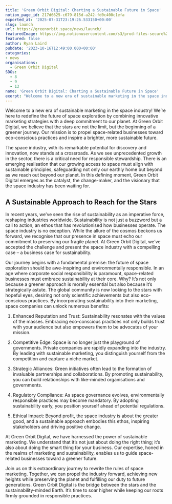 ```yaml
---
title: 'Green Orbit Digital: Charting a Sustainable Future in Space'
notion_page_id: 217d6625-c679-815d-a242-fd0c400c1efa
exported_at: '2025-07-31T23:19:26.533150+00:00'
slug: launch
url: https://greenorbit.space/news/launch/
featuredImage: https://img.notionusercontent.com/s3/prod-files-secure%2F46d85076-9cc9-4816-b22e-3f6e1ee2434d%2Fc7ffc3ea-850c-4c7e-a083-9edc7056c542%2Fgeneral_visual_OceanHack4EU.png/size/w=2000?exp=1755005197&sig=Iy-24i9xRBZRPJgwzrC7ADaTVpMBGCMZj0_qP9bLGdM&id=338c92b2-c6e7-48cc-b8f6-5d4a267fd3bc&table=block&userId=6be61a03-d711-4ab6-ae5d-082d1492ba23
featured: false
author: Ryan Laird
pubdate: '2023-10-16T12:49:00.000+00:00'
categories:
- news
organisations:
  - Green Orbit Digital
SDGs:
  - 8
  - 9
  - 13
name: 'Green Orbit Digital: Charting a Sustainable Future in Space'
exerpt: "Welcome to a new era of sustainable marketing in the space industry! We’re here to redefine the future of space exploration by combining innovative marketing strategies with a deep commitment to our planet. At Green Orbit Digital, we believe that the stars are not the limit, but the beginning of a greener journey. Our mission is to propel space-related businesses toward eco-conscious practices and inspire a brighter, more sustainable future. "
---
```


Welcome to a new era of sustainable marketing in the space industry! We’re here to redefine the future of space exploration by combining innovative marketing strategies with a deep commitment to our planet. At Green Orbit Digital, we believe that the stars are not the limit, but the beginning of a greener journey. Our mission is to propel space-related businesses toward eco-conscious practices and inspire a brighter, more sustainable future. 

The space industry, with its remarkable potential for discovery and innovation, now stands at a crossroads. As we see unprecedented growth in the sector, there is a critical need for responsible stewardship. There is an emerging realisation that our growing access to space must align with sustainable principles, safeguarding not only our earthly home but beyond as we reach out beyond our planet. In this defining moment, Green Orbit Digital emerges as the catalyst, the change-maker, and the visionary that the space industry has been waiting for.

## A Sustainable Approach to Reach for the Stars

In recent years, we’ve seen the rise of sustainability as an imperative force, reshaping industries worldwide. Sustainability is not just a buzzword but a call to action, an ethos that has revolutionised how businesses operate. The space industry is no exception. While the allure of the cosmos beckons us forward, we recognise that our presence in space must echo our commitment to preserving our fragile planet. At Green Orbit Digital, we’ve accepted the challenge and present the space industry with a compelling case – a business case for sustainability.

Our journey begins with a fundamental premise: the future of space exploration should be awe-inspiring and environmentally responsible. In an age where corporate social responsibility is paramount, space-related businesses must embrace sustainability at their core. Why? It’s not only because a greener approach is morally essential but also because it’s strategically astute. The global community is now looking to the stars with hopeful eyes, desiring not only scientific achievements but also eco-conscious practices. By incorporating sustainability into their marketing, space companies can unlock numerous benefits:

1. Enhanced Reputation and Trust: Sustainability resonates with the values of the masses. Embracing eco-conscious practices not only builds trust with your audience but also empowers them to be advocates of your mission.

2. Competitive Edge: Space is no longer just the playground of governments. Private companies are rapidly expanding into the industry. By leading with sustainable marketing, you distinguish yourself from the competition and capture a niche market.

3. Strategic Alliances: Green initiatives often lead to the formation of invaluable partnerships and collaborations. By promoting sustainability, you can build relationships with like-minded organisations and governments.

4. Regulatory Compliance: As space governance evolves, environmentally responsible practices may become mandatory. By adopting sustainability early, you position yourself ahead of potential regulations.

5. Ethical Impact: Beyond profit, the space industry is about the greater good, and a sustainable approach embodies this ethos, inspiring stakeholders and driving positive change.

At Green Orbit Digital, we have harnessed the power of sustainable marketing. We understand that it’s not just about doing the right thing; it’s also about doing the smart thing for your business. Our expertise, honed in the realms of marketing and sustainability, enables us to guide space-related businesses toward a greener future.

Join us on this extraordinary journey to rewrite the rules of space marketing. Together, we can propel the industry forward, achieving new heights while preserving the planet and fulfilling our duty to future generations. Green Orbit Digital is the bridge between the stars and the sustainability-minded Earth. It’s time to soar higher while keeping our roots firmly grounded in responsible practices.